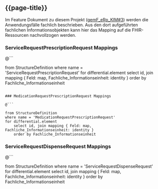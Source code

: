 ## {{page-title}}

Im Feature Dokument zu diesem Projekt ([gemF_eRp_KIM#3](//TODO)) werden die Anwendungsfälle fachlich beschrieben. Aus den dort aufgeführten fachlichen Informationsobjekten kann hier das Mapping auf die FHIR-Ressourcen nachvollzogen werden.

### ServiceRequestPrescriptionRequest Mappings

@```

from StructureDefinition
where name = 'ServiceRequestPrescriptionRequest'
for differential.element
    select id, join mapping { Feld: map, Fachliche_Informationseinheit: identity }
    order by Fachliche_Informationseinheit

```

### MedicationRequestPrescriptionRequest Mappings

@```

from StructureDefinition
where name = 'MedicationRequestPrescriptionRequest'
for differential.element
    select id, join mapping { Feld: map, Fachliche_Informationseinheit: identity }
    order by Fachliche_Informationseinheit

```

### ServiceRequestDispenseRequest Mappings

@```

from StructureDefinition
where name = 'ServiceRequestDispenseRequest'
for differential.element
    select id, join mapping { Feld: map, Fachliche_Informationseinheit: identity }
    order by Fachliche_Informationseinheit

```
